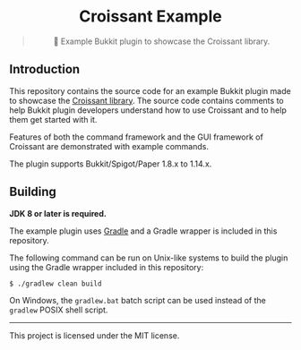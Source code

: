 <div align="center">
    <h1>Croissant Example</h1>
    <blockquote>
        <p>🥐 Example Bukkit plugin to showcase the Croissant library.</p>
    </blockquote>
</div>

## Introduction

This repository contains the source code for an example Bukkit plugin made to
showcase the [Croissant library](https://github.com/OverMighty/croissant). The
source code contains comments to help Bukkit plugin developers understand how to
use Croissant and to help them get started with it.

Features of both the command framework and the GUI framework of Croissant are
demonstrated with example commands.

The plugin supports Bukkit/Spigot/Paper 1.8.x to 1.14.x.

## Building

**JDK 8 or later is required.**

The example plugin uses [Gradle](https://gradle.org/) and a Gradle wrapper is
included in this repository.

The following command can be run on Unix-like systems to build the plugin
using the Gradle wrapper included in this repository:

```
$ ./gradlew clean build
```

On Windows, the `gradlew.bat` batch script can be used instead of the `gradlew`
POSIX shell script.

---

This project is licensed under the MIT license.
